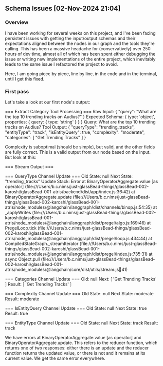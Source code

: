 ## Schema Issues [02-Nov-2024 21:04]


### Overview


I have been working for several weeks on this project, and I've been facing persistent issues with getting the input/output schemas and their expectations aligned between the nodes in our graph and the tools they're calling. This has been a massive headache for (conservatively) over 250 hours of dev time, almost all of which has been spent either debugging the issue or writing new implementations of the entire project, which inevitably leads to the same issue I refactored the project to avoid.

Here, I am going piece by piece, line by line, in the code and in the terminal, until I get this fixed.

### First pass

Let's take a look at our first node's output:


=== Extract Category Tool Processing ===
Raw Input: {
  "query": "What are the top 10 trending tracks on Audius?"
}
Expected Schema: { type: 'object', properties: { query: { type: 'string' } } }
Query: What are the top 10 trending tracks on Audius?
Tool Output: {
  "queryType": "trending_tracks",
  "entityType": "track",
  "isEntityQuery": true,
  "complexity": "moderate",
  "categories": [
    "Get Trending Tracks"
  ]
}

Complexity is suboptimal (should be simple), but valid, and the other fields are fully correct. This is a valid output from our node based on the input. But look at this:


=== Stream Output ===

=== QueryType Channel Update ===
Old State: null
Next State: "trending_tracks"
Update Stack: Error
    at BinaryOperatorAggregate.value [as operator] (file:///Users/b.c.nims/just-glassBead-things/glassBead-002-karoshi/glassBead-001-atris/backend/dist/app/index.js:36:42)
    at BinaryOperatorAggregate.update (file:///Users/b.c.nims/just-glassBead-things/glassBead-002-karoshi/glassBead-001-atris/node_modules/@langchain/langgraph/dist/channels/binop.js:54:35)
    at _applyWrites (file:///Users/b.c.nims/just-glassBead-things/glassBead-002-karoshi/glassBead-001-atris/node_modules/@langchain/langgraph/dist/pregel/algo.js:169:46)
    at PregelLoop.tick (file:///Users/b.c.nims/just-glassBead-things/glassBead-002-karoshi/glassBead-001-atris/node_modules/@langchain/langgraph/dist/pregel/loop.js:434:44)
    at CompiledStateGraph._streamIterator (file:///Users/b.c.nims/just-glassBead-things/glassBead-002-karoshi/glassBead-001-atris/node_modules/@langchain/langgraph/dist/pregel/index.js:735:31)
    at async Object.pull (file:///Users/b.c.nims/just-glassBead-things/glassBead-002-karoshi/glassBead-001-atris/node_modules/@langchain/core/dist/utils/stream.js:100:41)

=== Categories Channel Update ===
Old: null
Next: [ 'Get Trending Tracks' ]
Result: [ 'Get Trending Tracks' ]

=== Complexity Channel Update ===
Old State: null
Next State: moderate
Result: moderate

=== IsEntityQuery Channel Update ===
Old State: null
Next State: true
Result: true

=== EntityType Channel Update ===
Old State: null
Next State: track
Result: track



We have errors at BinaryOperatorAggregate.value [as operator] and BinaryOperatorAggregate.update. This refers to the reducer function, which returns one of two responses: either there is an update and the reducer function returns the updated value, or there is not and it remains at its current value. We get the same error everywhere.

